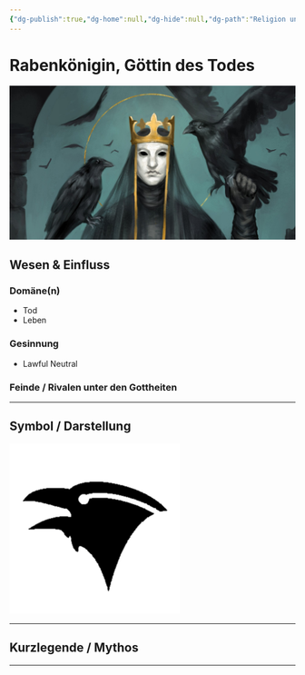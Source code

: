 ```yaml
---
{"dg-publish":true,"dg-home":null,"dg-hide":null,"dg-path":"Religion und Götter/Götter/Raven Queen.md","name":"Raven Queen","alignment":"LN","domäne":["death","life"],"symbol":"Raven's head, in profile, facing left","tags":["magic","religion","god"],"permalink":"/religion-und-goetter/goetter/raven-queen/","dgPassFrontmatter":true}
---
```



# **Rabenkönigin, Göttin des Todes**

![1e2bcfa41fdc4bc62565634a1878da03.jpg](/img/user/_Bilder/Gods/RavenQueen/1e2bcfa41fdc4bc62565634a1878da03.jpg)

## **Wesen & Einfluss**

### Domäne(n)

- Tod
- Leben

### Gesinnung

- Lawful Neutral

### Feinde / Rivalen unter den Gottheiten


---

## **Symbol / Darstellung**

![659d6858bcb36f9a46a40415b470ec12.webp](/img/user/_Bilder/Gods/RavenQueen/659d6858bcb36f9a46a40415b470ec12.webp)

---

## **Kurzlegende / Mythos**




---
